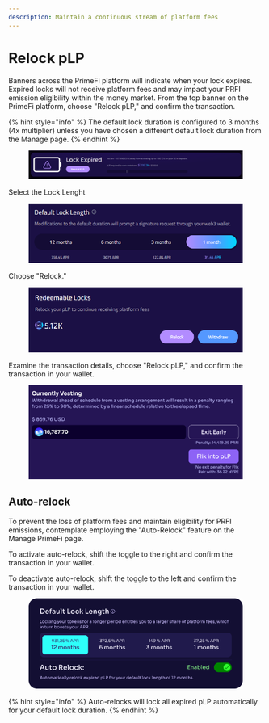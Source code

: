```yaml
---
description: Maintain a continuous stream of platform fees
---
```


# Relock pLP

Banners across the PrimeFi platform will indicate when your lock expires. Expired locks will not receive platform fees and may impact your PRFI emission eligibility within the money market. From the top banner on the PrimeFi platform, choose "Relock pLP," and confirm the transaction.

{% hint style="info" %}
The default lock duration is configured to 3 months (4x multiplier) unless you have chosen a different default lock duration from the Manage page.
{% endhint %}

<figure><img src="../.gitbook/assets/image (2) (1).png" alt="" width="563"><figcaption></figcaption></figure>

Select the Lock Lenght

<figure><img src="../.gitbook/assets/image (1) (1) (1) (1).png" alt="" width="489"><figcaption></figcaption></figure>

Choose "Relock."

<figure><img src="../.gitbook/assets/image (2) (1) (1).png" alt="" width="563"><figcaption></figcaption></figure>

Examine the transaction details, choose "Relock pLP," and confirm the transaction in your wallet.

<figure><img src="../.gitbook/assets/image (3).png" alt=""><figcaption></figcaption></figure>

## Auto-relock

To prevent the loss of platform fees and maintain eligibility for PRFI emissions, contemplate employing the "Auto-Relock" feature on the Manage PrimeFi page.

To activate auto-relock, shift the toggle to the right and confirm the transaction in your wallet.

To deactivate auto-relock, shift the toggle to the left and confirm the transaction in your wallet.

<figure><img src="../.gitbook/assets/image (97).png" alt=""><figcaption></figcaption></figure>

{% hint style="info" %}
Auto-relocks will lock all expired pLP automatically for your default lock duration.
{% endhint %}
